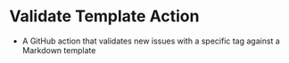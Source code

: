 # Validate Template Action 
* A GitHub action that validates new issues with a specific tag against a Markdown template

